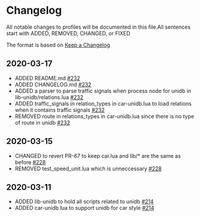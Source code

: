 # Changelog

All notable changes to profiles will be documented in this file.All sentences start with ADDED, REMOVED, CHANGED, or FIXED

The format is based on [Keep a Changelog](https://keepachangelog.com/en/1.0.0/)

## 2020-03-17

- ADDED README.md [#232](https://github.com/Telenav/osrm-backend/pull/232)
- ADDED CHANGELOG.md [#232](https://github.com/Telenav/osrm-backend/pull/232)
- ADDED a parser to parse traffic signals when process node for unidb in lib-unidb/relations.lua [#232](https://github.com/Telenav/osrm-backend/pull/232)
- ADDED traffic_signals in relation_types in car-unidb.lua to load relations when it contains traffic signals [#232](https://github.com/Telenav/osrm-backend/pull/232)
- REMOVED route in relations_types in car-unidb.lua since there is no type of route in unidb [#232](https://github.com/Telenav/osrm-backend/pull/232)

## 2020-03-15

- CHANGED to revert PR-67 to keep car.lua and lib/* are the same as before [#228](https://github.com/Telenav/osrm-backend/pull/228)
- REMOVED test_speed_unit.lua which is unneccessary [#228](https://github.com/Telenav/osrm-backend/pull/228)

## 2020-03-11

- ADDED lib-unidb to hold all scripts related to unidb [#214](https://github.com/Telenav/osrm-backend/pull/214)
- ADDED car-unidb.lua to support unidb for car style [#214](https://github.com/Telenav/osrm-backend/pull/214)

